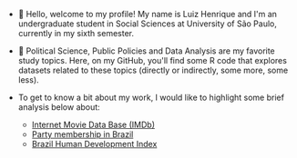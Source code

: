 - 👋 Hello, welcome to my profile! My name is Luiz Henrique and I'm an undergraduate student in Social Sciences at University of São Paulo, currently in my sixth semester. 

- 👀 Political Science, Public Policies and Data Analysis are my favorite study topics. Here, on my GitHub, you'll find some R code that explores datasets related to these topics (directly or indirectly, some more, some less).

- To get to know a bit about my work, I would like to highlight some brief analysis below about:
  - [Internet Movie Data Base (IMDb)](https://luizhenriquesb.github.io/explorando-IMDb/)
  - [Party membership in Brazil](https://luizhenriquesb.github.io/filiacao-partidaria-br-202307/)
  - [Brazil Human Development Index](https://luizhenriquesb.github.io/DataViz-de-olho-no-idhm/) 
<!---
luizhenriquesb/luizhenriquesb is a ✨ special ✨ repository because its `README.md` (this file) appears on your GitHub profile.
You can click the Preview link to take a look at your changes.
--->
